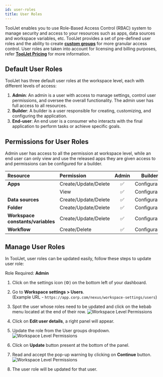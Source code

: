 ```yaml
---
id: user-roles
title: User Roles
---
```


ToolJet enables you to use Role-Based Access Control (RBAC) system to manage security and access to your resources such as apps, data sources and workspace variables, etc. ToolJet provides a set of pre-defined user roles and the ability to create **[custom groups](/docs/user-management/role-based-access/custom-groups)** for more granular access control. User roles are taken into account for licensing and billing purposes, refer **[ToolJet Pricing](https://www.tooljet.com/pricing)** for more information.

## Default User Roles

ToolJet has three default user roles at the workspace level, each with different levels of access:

1. **Admin**: An admin is a user with access to manage settings, control user permissions, and oversee the overall functionality. The admin user has full access to all resources.
2. **Builder**: A builder is a user responsible for creating, customizing, and configuring the application.
3. **End-user**: An end user is a consumer who interacts with the final application to perform tasks or achieve specific goals. 

## Permissions for User Roles

Admin user has access to all the permission at workspace level, while an end user can only view and use the released apps they are given access to and permissions can be configured for a builder.

| Resource  | Permission | Admin | Builder | End User |
|:----------|:-----------|:-----------:|:---:|:---:|
| **Apps**  | Create/Update/Delete     | ✅ | Configurable | ❌ |
|           | View     | ✅ | Configurable | Configurable |
| **Data sources**  | Create/Update/Delete  | ✅ | Configurable | ❌ |
| **Folder**        | Create/Update/Delete  | ✅ | Configurable | ❌ |
| **Workspace constants/variables** | Create/Update/Delete | ✅ | Configurable | ❌ |
| **Workflow** | Create/Delete | ✅ | Configurable | ❌ |

## Manage User Roles

In ToolJet, user roles can be updated easily, follow these steps to update user role:

Role Required: **Admin** <br/>

1. Click on the settings icon (⚙️) on the bottom left of your dashboard.

2. Go to **Workspace settings > Users**. <br/> 
    (Example URL - `https://app.corp.com/nexus/workspace-settings/users`)

3. Spot the user whose roles need to be updated and click on the kebab menu located at the end of their row. 
    <img className="screenshot-full" src="/img/user-management/rbac/user-roles/edit-user-menu.png" alt="Workspace Level Permissions" />

4. Click on **Edit user details**, a right panel will appear.

5. Update the role from the User groups dropdown.
    <img className="screenshot-full img-m" src="/img/user-management/rbac/user-roles/update-user-role.png" alt="Workspace Level Permissions" />

6. Click on **Update** button present at the bottom of the panel.

7. Read and accept the pop-up warning by clicking on **Continue** button.
    <img className="screenshot-full img-s" src="/img/user-management/rbac/user-roles/warning.png" alt="Workspace Level Permissions" />

8. The user role will be updated for that user.
